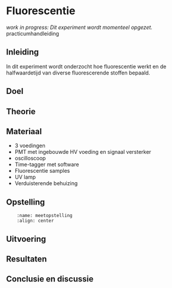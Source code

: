 # Fluorescentie
_work in progress: Dit experiment wordt momenteel opgezet._
practicumhandleiding 

## Inleiding
In dit experiment wordt onderzocht hoe fluorescentie werkt en de halfwaardetijd van diverse fluorescerende stoffen bepaald. 

## Doel

## Theorie

## Materiaal
* 3 voedingen
* PMT met ingebouwde HV voeding en signaal versterker
* oscilloscoop
* Time-tagger met software
* Fluorescentie samples
* UV lamp
* Verduisterende behuizing

## Opstelling
```{figure} ./media/fluorescentie/schema-meetopstelling.jpg
    :name: meetopstelling
    :align: center 
``` 



## Uitvoering

## Resultaten

## Conclusie en discussie